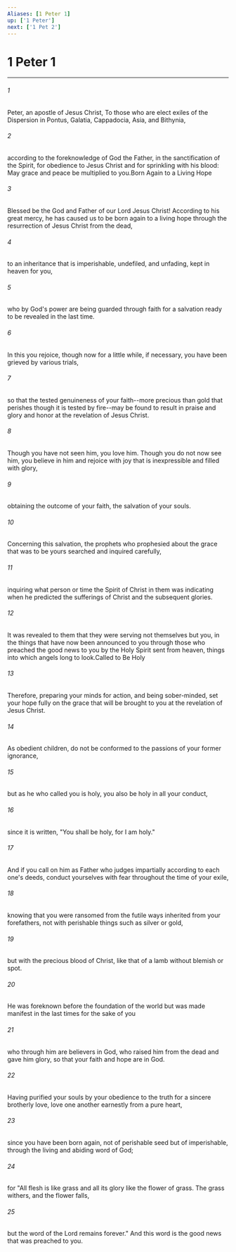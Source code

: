 ```yaml
---
Aliases: [1 Peter 1]
up: ['1 Peter']
next: ['1 Pet 2']
---
```

# 1 Peter 1

***

 

###### 1 
Peter, an apostle of Jesus Christ,
 To those who are elect exiles of the Dispersion in Pontus, Galatia, Cappadocia, Asia, and Bithynia, 
 

###### 2 
according to the foreknowledge of God the Father, in the sanctification of the Spirit, for obedience to Jesus Christ and for sprinkling with his blood:
 May grace and peace be multiplied to you.Born Again to a Living Hope
 
 

###### 3 
Blessed be the God and Father of our Lord Jesus Christ! According to his great mercy, he has caused us to be born again to a living hope through the resurrection of Jesus Christ from the dead, 
 

###### 4 
to an inheritance that is imperishable, undefiled, and unfading, kept in heaven for you, 
 

###### 5 
who by God's power are being guarded through faith for a salvation ready to be revealed in the last time. 
 

###### 6 
In this you rejoice, though now for a little while, if necessary, you have been grieved by various trials, 
 

###### 7 
so that the tested genuineness of your faith--more precious than gold that perishes though it is tested by fire--may be found to result in praise and glory and honor at the revelation of Jesus Christ. 
 

###### 8 
Though you have not seen him, you love him. Though you do not now see him, you believe in him and rejoice with joy that is inexpressible and filled with glory, 
 

###### 9 
obtaining the outcome of your faith, the salvation of your souls.
 
 

###### 10 
Concerning this salvation, the prophets who prophesied about the grace that was to be yours searched and inquired carefully, 
 

###### 11 
inquiring what person or time the Spirit of Christ in them was indicating when he predicted the sufferings of Christ and the subsequent glories. 
 

###### 12 
It was revealed to them that they were serving not themselves but you, in the things that have now been announced to you through those who preached the good news to you by the Holy Spirit sent from heaven, things into which angels long to look.Called to Be Holy
 
 

###### 13 
Therefore, preparing your minds for action, and being sober-minded, set your hope fully on the grace that will be brought to you at the revelation of Jesus Christ. 
 

###### 14 
As obedient children, do not be conformed to the passions of your former ignorance, 
 

###### 15 
but as he who called you is holy, you also be holy in all your conduct, 
 

###### 16 
since it is written, "You shall be holy, for I am holy." 
 

###### 17 
And if you call on him as Father who judges impartially according to each one's deeds, conduct yourselves with fear throughout the time of your exile, 
 

###### 18 
knowing that you were ransomed from the futile ways inherited from your forefathers, not with perishable things such as silver or gold, 
 

###### 19 
but with the precious blood of Christ, like that of a lamb without blemish or spot. 
 

###### 20 
He was foreknown before the foundation of the world but was made manifest in the last times for the sake of you 
 

###### 21 
who through him are believers in God, who raised him from the dead and gave him glory, so that your faith and hope are in God.
 
 

###### 22 
Having purified your souls by your obedience to the truth for a sincere brotherly love, love one another earnestly from a pure heart, 
 

###### 23 
since you have been born again, not of perishable seed but of imperishable, through the living and abiding word of God; 
 

###### 24 
for
 "All flesh is like grass 
 and all its glory like the flower of grass. 
 The grass withers, 
 and the flower falls, 
 
 

###### 25 
but the word of the Lord remains forever."
 And this word is the good news that was preached to you.
 

